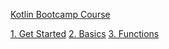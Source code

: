 [Kotlin Bootcamp Course](https://codelabs.developers.google.com/codelabs/kotlin-bootcamp-welcome)

[1. Get Started](src/getstarted)
[2. Basics](src/basics)
[3. Functions](src/functions)